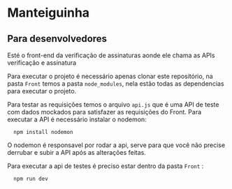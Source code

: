 # Manteiguinha

## Para desenvolvedores

Esté o front-end da verificação de assinaturas aonde ele chama as APIs verificação e assinatura

Para executar o projeto é necessário apenas clonar este repositório, na pasta `Front` temos a pasta `node_modules`, nela estão todas as dependencias para executar o projeto.

Para testar as requisições temos o arquivo `api.js` que é uma API de teste com dados mockados para satisfazer as requisições do Front.
Para executar a API é necessário instalar o nodemon:
```
  npm install nodemon
```

O nodemon é responsavel por rodar a api, serve para que você não precise derrubar e subir a API após as alterações feitas.

Para executar a api de testes é preciso estar dentro da pasta `Front` :
```
  npm run dev
```
